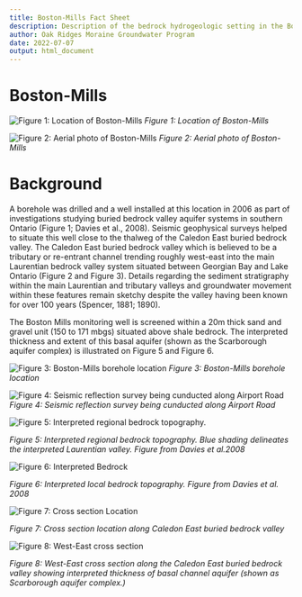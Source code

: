```yaml
---
title: Boston-Mills Fact Sheet
description: Description of the bedrock hydrogeologic setting in the Boston-Mills Area (Caledon East bedrock valley)
author: Oak Ridges Moraine Groundwater Program
date: 2022-07-07
output: html_document
---
```

# Boston-Mills
![*Figure 1: Location of Boston-Mills*](https://github.com/OWRC/Boston-Mills/blob/main/Images/boston%20mill%20cover.png)
_Figure 1: Location of Boston-Mills_

![*Figure 2: Aerial photo of Boston-Mills*](https://github.com/OWRC/Boston-Mills/blob/main/Images/boston%20aerial.jpg)
_Figure 2: Aerial photo of Boston-Mills_

# Background

A borehole was drilled and a well installed at this location in 2006 as part of investigations studying buried bedrock valley aquifer systems in southern Ontario (Figure 1; Davies et al., 2008).  Seismic geophysical surveys helped to situate this well close to the thalweg of the Caledon East buried bedrock valley.  The Caledon East buried bedrock valley which is believed to be a tributary or re-entrant channel trending roughly west-east into the main Laurentian bedrock valley system situated between Georgian Bay and Lake Ontario (Figure 2 and Figure 3).  Details regarding the sediment stratigraphy within the main Laurentian and tributary valleys and groundwater movement within these features remain sketchy despite the valley having been known for over 100 years (Spencer, 1881; 1890).

The Boston Mills monitoring well is screened within a 20m thick sand and gravel unit (150 to 171 mbgs) situated above shale bedrock.  The interpreted thickness and extent of this basal aquifer (shown as the Scarborough aquifer complex) is illustrated on Figure 5 and Figure 6.

![*Figure 3: Boston-Mills borehole location*](https://github.com/OWRC/Boston-Mills/blob/main/Images/boston%201.png)
_Figure 3: Boston-Mills borehole location_

![*Figure 4: Seismic reflection survey being cunducted along Airport Road*](https://github.com/OWRC/Boston-Mills/blob/main/Images/boston%20seismic.jpg)
_Figure 4: Seismic reflection survey being cunducted along Airport Road_

![*Figure 5: Interpreted regional bedrock topography.*](https://github.com/OWRC/Boston-Mills/blob/main/Images/boston%203.png)

_Figure 5: Interpreted regional bedrock topography. Blue shading delineates the interpreted Laurentian valley. Figure from Davies et al.2008_


![*Figure 6: Interpreted Bedrock*](https://github.com/OWRC/Boston-Mills/blob/main/Images/boston%203%20(1).png)

_Figure 6: Interpreted local bedrock topography. Figure from Davies et al. 2008_

![*Figure 7: Cross section Location*](https://github.com/OWRC/Boston-Mills/blob/main/Images/boston%20fig%205%20(1).png)

_Figure 7: Cross section location along Caledon East buried bedrock valley_

![*Figure 8: West-East cross section*](https://github.com/OWRC/Boston-Mills/blob/main/Images/boston%206.png)

_Figure 8: West-East cross section along the Caledon East buried bedrock valley showing interpreted thickness of basal channel aquifer (shown as Scarborough aquifer complex.)_
